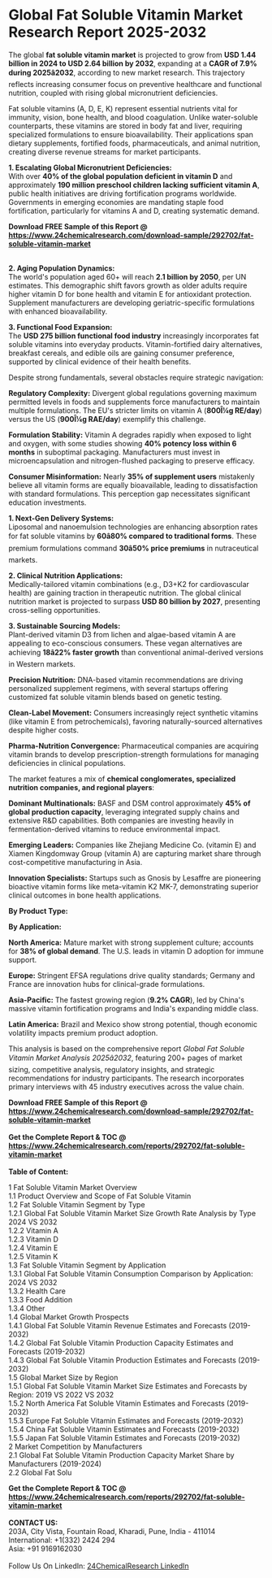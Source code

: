 <h1>Global Fat Soluble Vitamin Market Research Report 2025-2032</h1><p>The global <strong>fat soluble vitamin market</strong> is projected to grow from <strong>USD 1.44 billion in 2024 to USD 2.64 billion by 2032</strong>, expanding at a <strong>CAGR of 7.9% during 2025â2032</strong>, according to new market research. This trajectory reflects increasing consumer focus on preventive healthcare and functional nutrition, coupled with rising global micronutrient deficiencies.</p><p>Fat soluble vitamins (A, D, E, K) represent essential nutrients vital for immunity, vision, bone health, and blood coagulation. Unlike water-soluble counterparts, these vitamins are stored in body fat and liver, requiring specialized formulations to ensure bioavailability. Their applications span dietary supplements, fortified foods, pharmaceuticals, and animal nutrition, creating diverse revenue streams for market participants.</p><p><strong>1. Escalating Global Micronutrient Deficiencies:</strong><br>
With over <strong>40% of the global population deficient in vitamin D</strong> and approximately <strong>190 million preschool children lacking sufficient vitamin A</strong>, public health initiatives are driving fortification programs worldwide. Governments in emerging economies are mandating staple food fortification, particularly for vitamins A and D, creating systematic demand.</p><div><b>Download FREE Sample of this Report @ 
            <a href="https://www.24chemicalresearch.com/download-sample/292702/fat-soluble-vitamin-market">
            https://www.24chemicalresearch.com/download-sample/292702/fat-soluble-vitamin-market</a></b></div><br><p><strong>2. Aging Population Dynamics:</strong><br>
The world's population aged 60+ will reach <strong>2.1 billion by 2050</strong>, per UN estimates. This demographic shift favors growth as older adults require higher vitamin D for bone health and vitamin E for antioxidant protection. Supplement manufacturers are developing geriatric-specific formulations with enhanced bioavailability.</p><p><strong>3. Functional Food Expansion:</strong><br>
The <strong>USD 275 billion functional food industry</strong> increasingly incorporates fat soluble vitamins into everyday products. Vitamin-fortified dairy alternatives, breakfast cereals, and edible oils are gaining consumer preference, supported by clinical evidence of their health benefits.</p><p>Despite strong fundamentals, several obstacles require strategic navigation:</p><p><strong>Regulatory Complexity:</strong> Divergent global regulations governing maximum permitted levels in foods and supplements force manufacturers to maintain multiple formulations. The EU's stricter limits on vitamin A (<strong>800Î¼g RE/day</strong>) versus the US (<strong>900Î¼g RAE/day</strong>) exemplify this challenge.</p><p><strong>Formulation Stability:</strong> Vitamin A degrades rapidly when exposed to light and oxygen, with some studies showing <strong>40% potency loss within 6 months</strong> in suboptimal packaging. Manufacturers must invest in microencapsulation and nitrogen-flushed packaging to preserve efficacy.</p><p><strong>Consumer Misinformation:</strong> Nearly <strong>35% of supplement users</strong> mistakenly believe all vitamin forms are equally bioavailable, leading to dissatisfaction with standard formulations. This perception gap necessitates significant education investments.</p><p><strong>1. Next-Gen Delivery Systems:</strong><br>
Liposomal and nanoemulsion technologies are enhancing absorption rates for fat soluble vitamins by <strong>60â80% compared to traditional forms</strong>. These premium formulations command <strong>30â50% price premiums</strong> in nutraceutical markets.</p><p><strong>2. Clinical Nutrition Applications:</strong><br>
Medically-tailored vitamin combinations (e.g., D3+K2 for cardiovascular health) are gaining traction in therapeutic nutrition. The global clinical nutrition market is projected to surpass <strong>USD 80 billion by 2027</strong>, presenting cross-selling opportunities.</p><p><strong>3. Sustainable Sourcing Models:</strong><br>
Plant-derived vitamin D3 from lichen and algae-based vitamin A are appealing to eco-conscious consumers. These vegan alternatives are achieving <strong>18â22% faster growth</strong> than conventional animal-derived versions in Western markets.</p><p><strong>Precision Nutrition:</strong> DNA-based vitamin recommendations are driving personalized supplement regimens, with several startups offering customized fat soluble vitamin blends based on genetic testing.</p><p><strong>Clean-Label Movement:</strong> Consumers increasingly reject synthetic vitamins (like vitamin E from petrochemicals), favoring naturally-sourced alternatives despite higher costs.</p><p><strong>Pharma-Nutrition Convergence:</strong> Pharmaceutical companies are acquiring vitamin brands to develop prescription-strength formulations for managing deficiencies in clinical populations.</p><p>The market features a mix of <strong>chemical conglomerates, specialized nutrition companies, and regional players</strong>:</p><p><strong>Dominant Multinationals:</strong> BASF and DSM control approximately <strong>45% of global production capacity</strong>, leveraging integrated supply chains and extensive R&amp;D capabilities. Both companies are investing heavily in fermentation-derived vitamins to reduce environmental impact.</p><p><strong>Emerging Leaders:</strong> Companies like Zhejiang Medicine Co. (vitamin E) and Xiamen Kingdomway Group (vitamin A) are capturing market share through cost-competitive manufacturing in Asia.</p><p><strong>Innovation Specialists:</strong> Startups such as Gnosis by Lesaffre are pioneering bioactive vitamin forms like meta-vitamin K2 MK-7, demonstrating superior clinical outcomes in bone health applications.</p><p><strong>By Product Type:</strong></p><p><strong>By Application:</strong></p><p><strong>North America:</strong> Mature market with strong supplement culture; accounts for <strong>38% of global demand</strong>. The U.S. leads in vitamin D adoption for immune support.</p><p><strong>Europe:</strong> Stringent EFSA regulations drive quality standards; Germany and France are innovation hubs for clinical-grade formulations.</p><p><strong>Asia-Pacific:</strong> The fastest growing region (<strong>9.2% CAGR</strong>), led by China's massive vitamin fortification programs and India's expanding middle class.</p><p><strong>Latin America:</strong> Brazil and Mexico show strong potential, though economic volatility impacts premium product adoption.</p><p>This analysis is based on the comprehensive report <em>Global Fat Soluble Vitamin Market Analysis 2025â2032</em>, featuring 200+ pages of market sizing, competitive analysis, regulatory insights, and strategic recommendations for industry participants. The research incorporates primary interviews with 45 industry executives across the value chain.</p><div><b>Download FREE Sample of this Report @ 
            <a href="https://www.24chemicalresearch.com/download-sample/292702/fat-soluble-vitamin-market">
            https://www.24chemicalresearch.com/download-sample/292702/fat-soluble-vitamin-market</a></b></div><br><div><b>Get the Complete Report & TOC @ 
            <a href="https://www.24chemicalresearch.com/reports/292702/fat-soluble-vitamin-market">
            https://www.24chemicalresearch.com/reports/292702/fat-soluble-vitamin-market</a></b></div><br>
            <b>Table of Content:</b><p>1 Fat Soluble Vitamin Market Overview<br />
    1.1 Product Overview and Scope of Fat Soluble Vitamin<br />
    1.2 Fat Soluble Vitamin Segment by Type<br />
        1.2.1 Global Fat Soluble Vitamin Market Size Growth Rate Analysis by Type 2024 VS 2032<br />
        1.2.2 Vitamin A<br />
        1.2.3 Vitamin D<br />
        1.2.4 Vitamin E<br />
        1.2.5 Vitamin K<br />
    1.3 Fat Soluble Vitamin Segment by Application<br />
        1.3.1 Global Fat Soluble Vitamin Consumption Comparison by Application: 2024 VS 2032<br />
        1.3.2 Health Care<br />
        1.3.3 Food Addition<br />
        1.3.4 Other<br />
    1.4 Global Market Growth Prospects<br />
        1.4.1 Global Fat Soluble Vitamin Revenue Estimates and Forecasts (2019-2032)<br />
        1.4.2 Global Fat Soluble Vitamin Production Capacity Estimates and Forecasts (2019-2032)<br />
        1.4.3 Global Fat Soluble Vitamin Production Estimates and Forecasts (2019-2032)<br />
    1.5 Global Market Size by Region<br />
        1.5.1 Global Fat Soluble Vitamin Market Size Estimates and Forecasts by Region: 2019 VS 2022 VS 2032<br />
        1.5.2 North America Fat Soluble Vitamin Estimates and Forecasts (2019-2032)<br />
        1.5.3 Europe Fat Soluble Vitamin Estimates and Forecasts (2019-2032)<br />
        1.5.4 China Fat Soluble Vitamin Estimates and Forecasts (2019-2032)<br />
        1.5.5 Japan Fat Soluble Vitamin Estimates and Forecasts (2019-2032)<br />
2 Market Competition by Manufacturers<br />
    2.1 Global Fat Soluble Vitamin Production Capacity Market Share by Manufacturers (2019-2024)<br />
    2.2 Global Fat Solu</p><div><b>Get the Complete Report & TOC @ 
            <a href="https://www.24chemicalresearch.com/reports/292702/fat-soluble-vitamin-market">
            https://www.24chemicalresearch.com/reports/292702/fat-soluble-vitamin-market</a></b></div><br><b>CONTACT US:</b><br>
            203A, City Vista, Fountain Road, Kharadi, Pune, India - 411014<br>
            International: +1(332) 2424 294<br>
            Asia: +91 9169162030 <br><br>
            Follow Us On LinkedIn: <a href="https://www.linkedin.com/company/24chemicalresearch/">24ChemicalResearch LinkedIn</a>